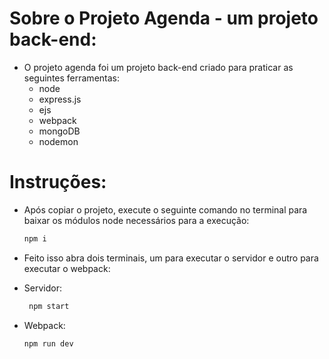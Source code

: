 # Sobre o Projeto Agenda - um projeto back-end:

- O projeto agenda foi um projeto back-end criado para praticar as seguintes ferramentas:
  - node
  - express.js
  - ejs
  - webpack
  - mongoDB
  - nodemon
 
# Instruções:

- Após copiar o projeto, execute o seguinte comando no terminal para baixar os módulos node necessários para a execução:

  ```sh
  npm i
  ```

- Feito isso abra dois terminais, um para executar o servidor e outro para executar o webpack:

- Servidor:

   ```sh
    npm start
    ```

- Webpack:

  ```sh
  npm run dev
  ```
  
